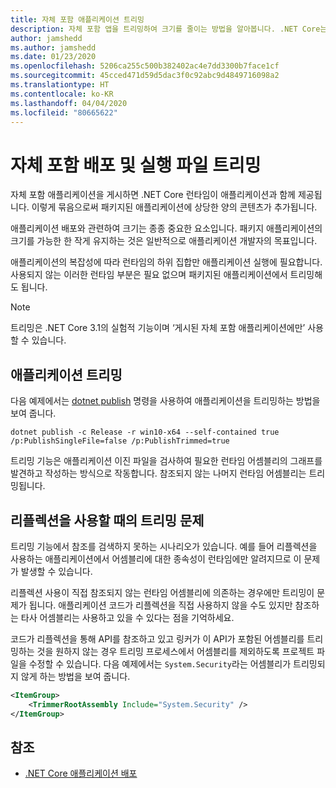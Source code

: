 ```yaml
---
title: 자체 포함 애플리케이션 트리밍
description: 자체 포함 앱을 트리밍하여 크기를 줄이는 방법을 알아봅니다. .NET Core는 게시된 자체 포함 앱과 런타임을 묶고, 일반적으로 필요한 수준보다 더 많은 런타임을 포함합니다.
author: jamshedd
ms.author: jamshedd
ms.date: 01/23/2020
ms.openlocfilehash: 5206ca255c500b382402ac4e7dd3300b7face1cf
ms.sourcegitcommit: 45cced471d59d5dac3f0c92abc9d4849716098a2
ms.translationtype: HT
ms.contentlocale: ko-KR
ms.lasthandoff: 04/04/2020
ms.locfileid: "80665622"
---
```

# <a name="trim-self-contained-deployments-and-executables"></a>자체 포함 배포 및 실행 파일 트리밍

자체 포함 애플리케이션을 게시하면 .NET Core 런타임이 애플리케이션과 함께 제공됩니다. 이렇게 묶음으로써 패키지된 애플리케이션에 상당한 양의 콘텐츠가 추가됩니다.

애플리케이션 배포와 관련하여 크기는 종종 중요한 요소입니다. 패키지 애플리케이션의 크기를 가능한 한 작게 유지하는 것은 일반적으로 애플리케이션 개발자의 목표입니다.

애플리케이션의 복잡성에 따라 런타임의 하위 집합만 애플리케이션 실행에 필요합니다. 사용되지 않는 이러한 런타임 부분은 필요 없으며 패키지된 애플리케이션에서 트리밍해도 됩니다.

> [!NOTE]
> 트리밍은 .NET Core 3.1의 실험적 기능이며 ‘게시된 자체 포함 애플리케이션에만’ 사용할 수 있습니다. 

## <a name="trim-your-application"></a>애플리케이션 트리밍

다음 예제에서는 [dotnet publish](../tools/dotnet-publish.md) 명령을 사용하여 애플리케이션을 트리밍하는 방법을 보여 줍니다.

```dotnetcli
dotnet publish -c Release -r win10-x64 --self-contained true /p:PublishSingleFile=false /p:PublishTrimmed=true
```

트리밍 기능은 애플리케이션 이진 파일을 검사하여 필요한 런타임 어셈블리의 그래프를 발견하고 작성하는 방식으로 작동합니다. 참조되지 않는 나머지 런타임 어셈블리는 트리밍됩니다.

## <a name="trimming-issues-when-using-reflection"></a>리플렉션을 사용할 때의 트리밍 문제

트리밍 기능에서 참조를 검색하지 못하는 시나리오가 있습니다. 예를 들어 리플렉션을 사용하는 애플리케이션에서 어셈블리에 대한 종속성이 런타임에만 알려지므로 이 문제가 발생할 수 있습니다.

리플렉션 사용이 직접 참조되지 않는 런타임 어셈블리에 의존하는 경우에만 트리밍이 문제가 됩니다. 애플리케이션 코드가 리플렉션을 직접 사용하지 않을 수도 있지만 참조하는 타사 어셈블리는 사용하고 있을 수 있다는 점을 기억하세요.

코드가 리플렉션을 통해 API를 참조하고 있고 링커가 이 API가 포함된 어셈블리를 트리밍하는 것을 원하지 않는 경우 트리밍 프로세스에서 어셈블리를 제외하도록 프로젝트 파일을 수정할 수 있습니다. 다음 예제에서는 `System.Security`라는 어셈블리가 트리밍되지 않게 하는 방법을 보여 줍니다.

```xml
<ItemGroup>
    <TrimmerRootAssembly Include="System.Security" />
</ItemGroup>
```

## <a name="see-also"></a>참조

- [.NET Core 애플리케이션 배포](index.md)
